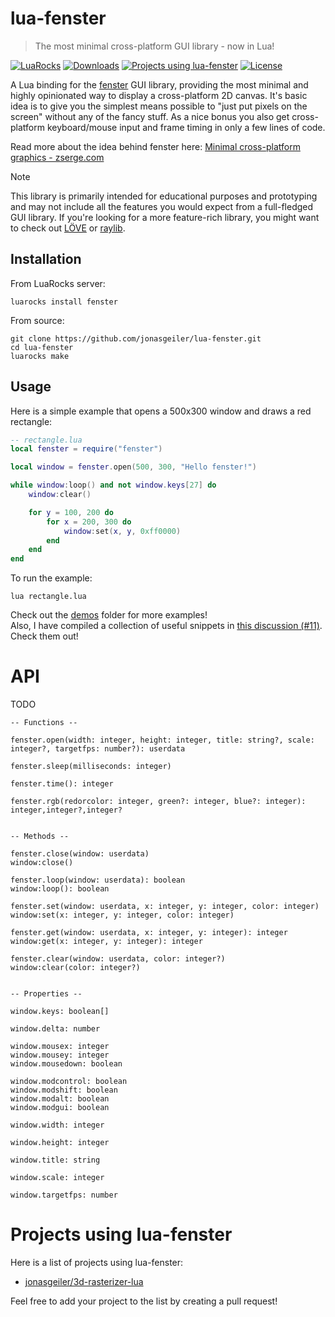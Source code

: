 # lua-fenster

> The most minimal cross-platform GUI library - now in Lua!

[![LuaRocks](https://img.shields.io/luarocks/v/jonasgeiler/fenster?style=for-the-badge&color=%232c3e67)](https://luarocks.org/modules/jonasgeiler/fenster)
[![Downloads](https://img.shields.io/badge/dynamic/xml?url=https%3A%2F%2Fluarocks.org%2Fmodules%2Fjonasgeiler%2Ffenster&query=%2F%2Fdiv%5B%40class%3D%22metadata_columns_inner%22%5D%2Fdiv%5B%40class%3D%22column%22%5D%5Blast()%5D%2Ftext()&style=for-the-badge&label=Downloads&color=%23099dff)](https://luarocks.org/modules/jonasgeiler/fenster)
[![Projects using lua-fenster](https://img.shields.io/badge/Projects_using_lua--fenster-1%2B-2c3e67?style=for-the-badge)](#projects-using-lua-fenster)
[![License](https://img.shields.io/github/license/jonasgeiler/lua-fenster?style=for-the-badge&color=%23099dff)](./LICENSE.md)

A Lua binding for the [fenster](https://github.com/zserge/fenster) GUI library,
providing the most minimal and highly opinionated way to display a
cross-platform 2D canvas. It's basic idea is to give you the simplest means
possible to "just put pixels on the screen" without any of the fancy stuff. As a
nice bonus you also get cross-platform keyboard/mouse input and frame timing in
only a few lines of code.

Read more about the idea behind fenster here:
[Minimal cross-platform graphics - zserge.com](https://zserge.com/posts/fenster/)

> [!NOTE]
> This library is primarily intended for educational purposes and prototyping
> and may not include all the features you would expect from a full-fledged GUI
> library. If you're looking for a more feature-rich library, you might want to
> check out [LÖVE](https://love2d.org/) or [raylib](https://www.raylib.com/).

## Installation

From LuaRocks server:

```shell
luarocks install fenster
```

From source:

```shell
git clone https://github.com/jonasgeiler/lua-fenster.git
cd lua-fenster
luarocks make
```

## Usage

Here is a simple example that opens a 500x300 window and draws a red rectangle:

```lua
-- rectangle.lua
local fenster = require("fenster")

local window = fenster.open(500, 300, "Hello fenster!")

while window:loop() and not window.keys[27] do
	window:clear()

	for y = 100, 200 do
		for x = 200, 300 do
			window:set(x, y, 0xff0000)
		end
	end
end
```

To run the example:

```shell
lua rectangle.lua
```

Check out the [demos](./demos) folder for more examples!  
Also, I have compiled a collection of useful snippets in
[this discussion (#11)](https://github.com/jonasgeiler/lua-fenster/discussions/11).
Check them out!

# API

TODO

```
-- Functions --

fenster.open(width: integer, height: integer, title: string?, scale: integer?, targetfps: number?): userdata

fenster.sleep(milliseconds: integer)

fenster.time(): integer

fenster.rgb(redorcolor: integer, green?: integer, blue?: integer): integer,integer?,integer?


-- Methods --

fenster.close(window: userdata)
window:close()

fenster.loop(window: userdata): boolean
window:loop(): boolean

fenster.set(window: userdata, x: integer, y: integer, color: integer)
window:set(x: integer, y: integer, color: integer)

fenster.get(window: userdata, x: integer, y: integer): integer
window:get(x: integer, y: integer): integer

fenster.clear(window: userdata, color: integer?)
window:clear(color: integer?)


-- Properties --

window.keys: boolean[]

window.delta: number

window.mousex: integer
window.mousey: integer
window.mousedown: boolean

window.modcontrol: boolean
window.modshift: boolean
window.modalt: boolean
window.modgui: boolean

window.width: integer

window.height: integer

window.title: string

window.scale: integer

window.targetfps: number
```

# Projects using lua-fenster

<!--
If you add your project here, make sure to increase the number in the badge at
the top! It's a little finicky to find the right character in the URL, but
you'll get there eventually.
-->

Here is a list of projects using lua-fenster:

- [jonasgeiler/3d-rasterizer-lua](https://github.com/jonasgeiler/3d-rasterizer-lua)

Feel free to add your project to the list by creating a pull request!